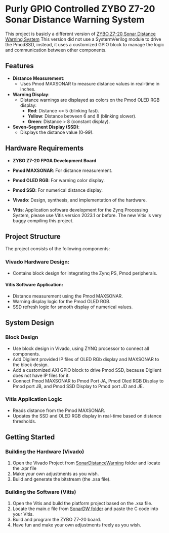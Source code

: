 # Purly GPIO Controlled ZYBO Z7-20 Sonar Distance Warning System
This project is basicly a different version of [ZYBO Z7-20 Sonar Distance Warning System](https://github.com/donovanxie/ZYBO-Z7-20-Sonar-Distance-Warning-System)
This version did not use a SystermVerilog module to drive the PmodSSD, instead, it uses a customized GPIO block to manage the logic and communication between other components.
## Features
- **Distance Measurement**: 
  - Uses Pmod MAXSONAR to measure distance values in real-time in inches.
- **Warning Display**:
  - Distance warnings are displayed as colors on the Pmod OLED RGB display:
    - **Red**: Distance <= 5 (blinking fast).
    - **Yellow**: Distance between 6 and 8 (blinking slower).
    - **Green**: Distance > 8 (constant display).
- **Seven-Segment Display (SSD)**:
  - Displays the distance value (0-99).
 
    
## Hardware Requirements
- **ZYBO Z7-20 FPGA Development Board**
- **Pmod MAXSONAR**: For distance measurement.
- **Pmod OLED RGB**: For warning color display.
- **Pmod SSD**: For numerical distance display.

- **Vivado**: Design, synthesis, and implementation of the hardware.
- **Vitis**: Application software development for the Zynq Processing System, please use Vitis version 2023.1 or before. The new Vitis is very buggy compiling this project.
  
## Project Structure
The project consists of the following components:

### Vivado Hardware Design:
   - Contains block design for integrating the Zynq PS, Pmod peripherals.

#### Vitis Software Application:
   - Distance measurement using the Pmod MAXSONAR.
   - Warning display logic for the Pmod OLED RGB.
   - SSD refresh logic for smooth display of numerical values.
     
## System Design
### Block Design
- Use block design in Vivado, using ZYNQ processor to connect all components.
- Add Digilent provided IP files of OLED RGb display and MAXSONAR to the block design.
- Add a customized AXI GPIO block to drive Pmod SSD, because Digilent does not have IP files for it.
- Connect Pmod MAXSONAR to Pmod Port JA, Pmod Oled RGB Display to Pmod port JB, and Pmod SSD Display to Pmod port JD and JE.
### Vitis Application Logic
- Reads distance from the Pmod MAXSONAR.
- Updates the SSD and OLED RGB display in real-time based on distance thresholds.

## Getting Started
### Building the Hardware (Vivado)
1. Open the Vivado Project from [SonarDistanceWarning](./SonarDistanceWarning/) folder and locate the .xpr file
2. Make your own adjustments as you wish.
3. Build and generate the bitstream (the .xsa file).

### Building the Software (Vitis)
1. Open the Vitis and build the platform project based on the .xsa file.
2. Locate the main.c file from [SonarDW folder](./SonarDW/src/main.c/) and paste the C code into your Vitis.
3. Build and program the ZYBO Z7-20 board.
4. Have fun and make your own adjustments freely as you wish.
